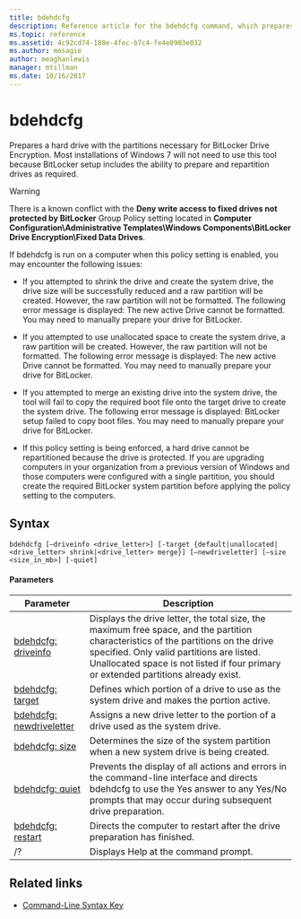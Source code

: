 ```yaml
---
title: bdehdcfg
description: Reference article for the bdehdcfg command, which prepares a hard drive with the partitions necessary for BitLocker Drive Encryption.
ms.topic: reference
ms.assetid: 4c92cd74-188e-4fec-b7c4-fe4e8903e032
ms.author: mosagie
author: meaghanlewis
manager: mtillman
ms.date: 10/16/2017
---
```


# bdehdcfg

Prepares a hard drive with the partitions necessary for BitLocker Drive Encryption. Most installations of Windows 7 will not need to use this tool because BitLocker setup includes the ability to prepare and repartition drives as required.

> [!WARNING]
> There is a known conflict with the **Deny write access to fixed drives not protected by BitLocker** Group Policy setting located in **Computer Configuration\Administrative Templates\Windows Components\BitLocker Drive Encryption\Fixed Data Drives**.
>
>If bdehdcfg is run on a computer when this policy setting is enabled, you may encounter the following issues:
>
>- If you attempted to shrink the drive and create the system drive, the drive size will be successfully reduced and a raw partition will be created. However, the raw partition will not be formatted. The following error message is displayed: The new active Drive cannot be formatted. You may need to manually prepare your drive for BitLocker.
>
>- If you attempted to use unallocated space to create the system drive, a raw partition will be created. However, the raw partition will not be formatted. The following error message is displayed: The new active Drive cannot be formatted. You may need to manually prepare your drive for BitLocker.
>
>- If you attempted to merge an existing drive into the system drive, the tool will fail to copy the required boot file onto the target drive to create the system drive. The following error message is displayed: BitLocker setup failed to copy boot files. You may need to manually prepare your drive for BitLocker.
>
>- If this policy setting is being enforced, a hard drive cannot be repartitioned because the drive is protected. If you are upgrading computers in your organization from a previous version of Windows and those computers were configured with a single partition, you should create the required BitLocker system partition before applying the policy setting to the computers.

## Syntax

```
bdehdcfg [–driveinfo <drive_letter>] [-target {default|unallocated|<drive_letter> shrink|<drive_letter> merge}] [–newdriveletter] [–size <size_in_mb>] [-quiet]
```

#### Parameters

| Parameter | Description |
| --------- |----------- |
| [bdehdcfg: driveinfo](bdehdcfg-driveinfo.md) | Displays the drive letter, the total size, the maximum free space, and the partition characteristics of the partitions on the drive specified. Only valid partitions are listed. Unallocated space is not listed if four primary or extended partitions already exist. |
| [bdehdcfg: target](bdehdcfg-target.md) | Defines which portion of a drive to use as the system drive and makes the portion active. |
| [bdehdcfg: newdriveletter](bdehdcfg-newdriveletter.md) | Assigns a new drive letter to the portion of a drive used as the system drive. |
| [bdehdcfg: size](bdehdcfg-size.md) | Determines the size of the system partition when a new system drive is being created. |
| [bdehdcfg: quiet](bdehdcfg-quiet.md) | Prevents the display of all actions and errors in the command-line interface and directs bdehdcfg to use the Yes answer to any Yes/No prompts that may occur during subsequent drive preparation. |
| [bdehdcfg: restart](bdehdcfg-restart.md) | Directs the computer to restart after the drive preparation has finished. |
| /? | Displays Help at the command prompt. |

## Related links

- [Command-Line Syntax Key](command-line-syntax-key.md)
